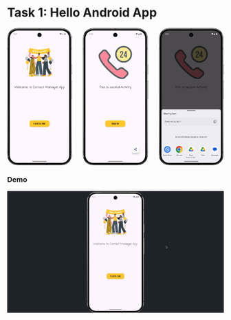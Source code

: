 # Task 1: Hello Android App 

<div style="display: flex; justify-content: space-between;">
    <img src="PICs/welcome_screen.png" alt="Screenshot 1" width="30%">
    <img src="PICs/home_screen.png" alt="Screenshot 2" width="30%">
    <img src="PICs/share_fab.png" alt="Screenshot 3" width="30%">
</div>


### Demo
![Task one](GIFs/TaskOne.gif)
